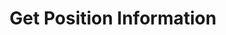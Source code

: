 ---
title: Get Position Information
position_number: 7
type: post
description: /user/v1/position/list
parameters:
    -
        name: symbol
        type: string
        mandatory: false
        default: N/A
        description: Trading pair (see the position information of all trading pairs if don't pass parameters)
        ranges:
left_code_blocks:
    -
        code_block: "public void getMarketConfig() {\r\n\tString text = HttpUtil.get(URL + \"/data/api/user/v1/getMarketConfig\");\r\n\tSystem.out.println(text);\r\n}"
        title: Java
        language: java
right_code_blocks:
    - code_block: |-
        {
          "error": {
            "code": "",
            "msg": ""
          },
          "msgInfo": "",
          "result": [
            {
              "autoMargin": false, //Whether to automatically call margin
              "availableCloseSize": 0, //Available quantity (Cont)
              "closeOrderSize": 0, //Pending order quantity (Cont)
              "entryPrice": 0, //Open position average price
              "isolatedMargin": 0, //Isolated Margin
              "leverage": 0, //Leverage
              "openOrderMarginFrozen": 0, //Occupied open position margin
              "positionSide": "", //Position side
              "positionSize": 0, //Position quantity (Cont)
              "positionType": "", //Position type
              "realizedProfit": 0, //Realized profit and loss
              "symbol": "" //Trading pair
            }
          ],
          "returnCode": 0
        }
      title: Response
      language: json
---